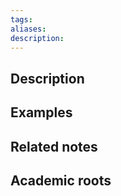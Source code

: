 ```yaml
---
tags: 
aliases: 
description:
---
```


## Description


## Examples 


## Related notes 


## Academic roots
